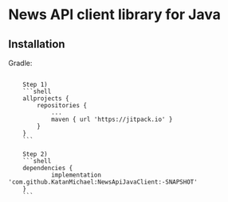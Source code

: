 # News API client library for Java

## Installation

Gradle:

```shell

	Step 1)
	```shell
	allprojects {
		repositories {
			...
			maven { url 'https://jitpack.io' }
		}
	}
	```

	Step 2)
	```shell
	dependencies {
	        implementation 'com.github.KatanMichael:NewsApiJavaClient:-SNAPSHOT'
	}
	```

```
